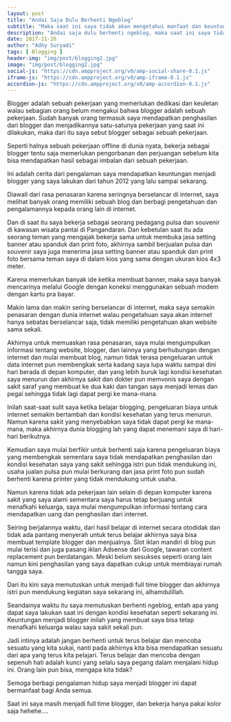 ```yaml
---
layout: post
title: "Andai Saja Dulu Berhenti Ngeblog"
subtitle: "Maka saat ini saya tidak akan mengetahui manfaat dan keuntungan dari blogger."
description: "Andai saja dulu berhenti ngeblog, maka saat ini saya tidak akan mengetahui manfaat dan keuntungan menjadi blogger."
date: 2017-11-26
author: "Adhy Suryadi"
tags: [ Blogging ]
header-img: "img/post/blogging2.jpg"
image: "img/post/blogging2.jpg"
social-js: "https://cdn.ampproject.org/v0/amp-social-share-0.1.js"
iframe-js: "https://cdn.ampproject.org/v0/amp-iframe-0.1.js"
accordion-js: "https://cdn.ampproject.org/v0/amp-accordion-0.1.js"
---
```


Blogger adalah sebuah pekerjaan yang memerlukan dedikasi dan keuletan walau sebagian orang belum mengakui bahwa blogger adalah sebuah pekerjaan. Sudah banyak orang termasuk saya mendapatkan penghasilan dari blogger dan menjadikannya satu-satunya pekerjaan yang saat ini dilakukan, maka dari itu saya sebut blogger sebagai sebuah pekerjaan.

Seperti halnya sebuah pekerjaan offline di dunia nyata, bekerja sebagai blogger tentu saja memerlukan pengorbanan dan perjuangan sebelum kita bisa mendapatkan hasil sebagai imbalan dari sebuah pekerjaan.

Ini adalah cerita dari pengalaman saya mendapatkan keuntungan menjadi blogger yang saya lakukan dari tahun 2012 yang lalu sampai sekarang.

Diawali dari rasa penasaran karena seringnya berselancar di internet, saya melihat banyak orang memiliki sebuah blog dan berbagi pengetahuan dan pengalamannya kepada orang lain di internet.

Dan di saat itu saya bekerja sebagai seorang pedagang pulsa dan souvenir di kawasan wisata pantai di Pangandaran. Dan kebetulan saat itu ada seorang teman yang mengajak bekerja sama untuk membuka jasa setting banner atau spanduk dan print foto, akhirnya sambil berjualan pulsa dan souvenir saya juga menerima jasa setting banner atau spanduk dan print foto bersama teman saya di dalam kios yang sama dengan ukuran kios 4x3 meter.

Karena memerlukan banyak ide ketika membuat banner, maka saya banyak mencarinya melalui Google dengan koneksi menggunakan sebuah modem dengan kartu pra bayar.

Makin lama dan makin sering berselancar di internet, maka saya semakin penasaran dengan dunia internet walau pengetahuan saya akan internet hanya sebatas berselancar saja, tidak memiliki pengetahuan akan website sama sekali.

Akhirnya untuk memuaskan rasa penasaran, saya mulai mengumpulkan informasi tentang website, blogger, dan lainnya yang berhubungan dengan internet dan mulai membuat blog, namun tidak terasa pengeluaran untuk data internet pun membengkak serta kadang saya lupa waktu sampai dini hari berada di depan komputer, dan yang lebih buruk lagi kondisi kesehatan saya menurun dan akhirnya sakit dan dokter pun memvonis saya dengan sakit saraf yang membuat ke dua kaki dan tangan saya menjadi lemas dan pegal sehingga tidak lagi dapat pergi ke mana-mana.

Inilah saat-saat sulit saya ketika belajar blogging, pengeluaran biaya untuk internet semakin bertambah dan kondisi kesehatan yang terus menurun. Namun karena sakit yang menyebabkan saya tidak dapat pergi ke mana-mana, maka akhirnya dunia blogging lah yang dapat menemani saya di hari-hari berikutnya.

Kemudian saya mulai berfikir untuk berhenti saja karena pengeluaran biaya yang membengkak sementara saya tidak mendapatkan penghasilan dan kondisi kesehatan saya yang sakit sehingga istri pun tidak mendukung ini, usaha jualan pulsa pun mulai berkurang dan jasa print foto pun sudah berhenti karena printer yang tidak mendukung untuk usaha.

Namun karena tidak ada pekerjaan lain selain di depan komputer karena sakit yang saya alami sementara saya harus tetap berjuang untuk menafkahi keluarga, saya mulai mengumpulkan informasi tentang cara mendapatkan uang dan penghasilan dari internet.

Seiring berjalannya waktu, dari hasil belajar di internet secara otodidak dan tidak ada pantang menyerah untuk terus belajar akhirnya saya bisa membuat template blogger dan menjualnya. Slot iklan mandiri di blog pun mulai terisi dan juga pasang iklan Adsense dari Google, tawaran content replacement pun berdatangan. Meski belum sesukses seperti orang lain namun kini penghasilan yang saya dapatkan cukup untuk membiayai rumah tangga saya.

Dari itu kini saya memutuskan untuk menjadi full time blogger dan akhirnya istri pun mendukung kegiatan saya sekarang ini, alhamdulillah.

Seandainya waktu itu saya memutuskan berhenti ngeblog, entah apa yang dapat saya lakukan saat ini dengan kondisi kesehatan seperti sekarang ini. Keuntungan menjadi blogger inilah yang membuat saya bisa tetap menafkahi keluarga walau saya sakit sekali pun.

Jadi intinya adalah jangan berhenti untuk terus belajar dan mencoba sesuatu yang kita sukai, nanti pada akhirnya kita bisa mendapatkan sesuatu dari apa yang terus kita pelajari. Terus belajar dan mencoba dengan sepenuh hati adalah kunci yang selalu saya pegang dalam menjalani hidup ini. Orang lain pun bisa, mengapa kita tidak?

Semoga berbagi pengalaman hidup saya menjadi blogger ini dapat bermanfaat bagi Anda semua.

Saat ini saya masih menjadi full time blogger, dan bekerja hanya pakai kolor saja hehehe....
